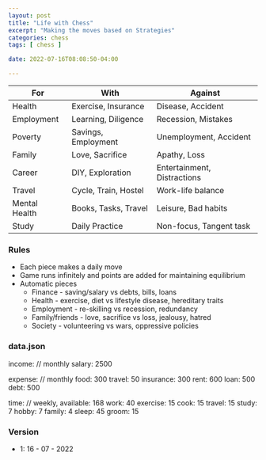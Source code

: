 ```yaml
---
layout: post
title: "Life with Chess"
excerpt: "Making the moves based on Strategies"
categories: chess
tags: [ chess ]

date: 2022-07-16T08:08:50-04:00

---
```



| For           | With                 | Against                     |
|---------------|----------------------|-----------------------------|
| Health        | Exercise, Insurance  | Disease, Accident           |
| Employment    | Learning, Diligence  | Recession, Mistakes         |
| Poverty       | Savings, Employment  | Unemployment, Accident      |
| Family        | Love, Sacrifice      | Apathy, Loss                |
| Career        | DIY, Exploration     | Entertainment, Distractions |
| Travel        | Cycle, Train, Hostel | Work-life balance           |
| Mental Health | Books, Tasks, Travel | Leisure, Bad habits         |
| Study         | Daily Practice       | Non-focus, Tangent task     |

### Rules
* Each piece makes a daily move
* Game runs infinitely and points are added for maintaining equilibrium
* Automatic pieces
  * Finance - saving/salary vs debts, bills, loans
  * Health - exercise, diet vs lifestyle disease, hereditary traits
  * Employment - re-skilling vs recession, redundancy
  * Family/friends - love, sacrifice vs loss, jealousy, hatred
  * Society - volunteering vs wars, oppressive policies

### data.json
income:  // monthly
  salary: 2500

expense: // monthly
  food: 300
  travel: 50
  insurance: 300
  rent: 600
  loan: 500
  debt: 500

time: // weekly, available: 168
  work: 40
  exercise: 15
  cook: 15
  travel: 15
  study: 7
  hobby: 7
  family: 4
  sleep: 45
  groom: 15
### Version 
* 1:  16 - 07 - 2022


